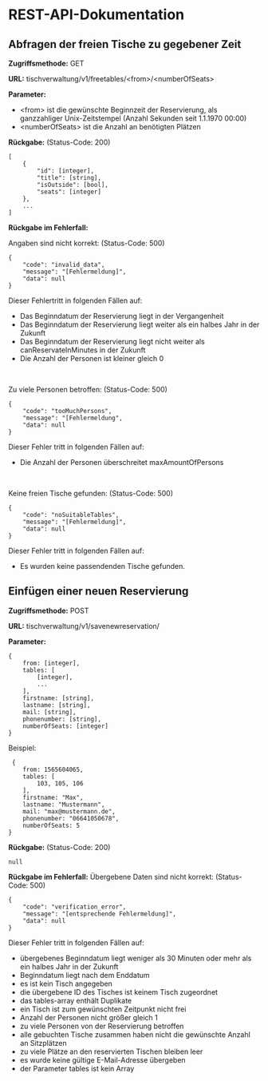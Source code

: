 # REST-API-Dokumentation
## Abfragen der freien Tische zu gegebener Zeit
**Zugriffsmethode:** GET

**URL:** tischverwaltung/v1/freetables/\<from\>/\<numberOfSeats\>

**Parameter:**
 - \<from\> ist die gewünschte Beginnzeit der Reservierung, als ganzzahliger Unix-Zeitstempel (Anzahl Sekunden seit 1.1.1970 00:00)
 - \<numberOfSeats\> ist die Anzahl an benötigten Plätzen

**Rückgabe:** (Status-Code: 200)

    [
	    {
		    "id": [integer],
		    "title": [string],
		    "isOutside": [bool],
		    "seats": [integer]
		},
		...
	]
**Rückgabe im Fehlerfall:**

Angaben sind nicht korrekt: (Status-Code: 500)

    {
	    "code": "invalid_data",
	    "message": "[Fehlermeldung]",
	    "data": null
	}

Dieser Fehlertritt in folgenden Fällen auf:
- Das Beginndatum der Reservierung liegt in der Vergangenheit
- Das Beginndatum der Reservierung liegt weiter als ein halbes Jahr in der Zukunft
- Das Beginndatum der Reservierung liegt nicht weiter als canReservateInMinutes in der Zukunft
- Die Anzahl der Personen ist kleiner gleich 0

<br>

Zu viele Personen betroffen: (Status-Code: 500)

    {
	    "code": "tooMuchPersons",
	    "message": "[Fehlermeldung",
	    "data": null
	}

Dieser Fehler tritt in folgenden Fällen auf:
- Die Anzahl der Personen überschreitet maxAmountOfPersons

<br>

Keine freien Tische gefunden: (Status-Code: 500)

    {
	    "code": "noSuitableTables",
	    "message": "[Fehlermeldung]",
	    "data": null
	}

Dieser Fehler tritt in folgenden Fällen auf:
- Es wurden keine passendenden Tische gefunden. 
	    
## Einfügen einer neuen Reservierung

**Zugriffsmethode:** POST

**URL:** tischverwaltung/v1/savenewreservation/

**Parameter:**

    {
	    from: [integer],
	    tables: [
		    [integer],
		    ...
		],
		firstname: [string],
		lastname: [string],
		mail: [string],
		phonenumber: [string],
		numberOfSeats: [integer]
	}
	

Beispiel:
   

     {
    	from: 1565604065,
    	tables: [
		    103, 105, 106
    	],
    	firstname: "Max",
    	lastname: "Mustermann",
    	mail: "max@mustermann.de",
    	phonenumber: "06641050678",
		numberOfSeats: 5
    }
	    
**Rückgabe:** (Status-Code: 200)

    null
    
**Rückgabe im Fehlerfall:**
Übergebene Daten sind nicht korrekt: (Status-Code: 500)

    {
	    "code": "verification_error",
	    "message": "[entsprechende Fehlermeldung]",
	    "data": null
	}

Dieser Fehler tritt in folgenden Fällen auf:

 - übergebenes Beginndatum liegt weniger als 30 Minuten oder mehr als ein halbes Jahr in der Zukunft
 - Beginndatum liegt nach dem Enddatum
 - es ist kein Tisch angegeben
 - die übergebene ID des Tisches ist keinem Tisch zugeordnet
 - das tables-array enthält Duplikate
 - ein Tisch ist zum gewünschten Zeitpunkt nicht frei
 - Anzahl der Personen nicht größer gleich 1
 - zu viele Personen von der Reservierung betroffen
 - alle gebuchten Tische zusammen haben nicht die gewünschte Anzahl an Sitzplätzen
 - zu viele Plätze an den reservierten Tischen bleiben leer
 - es wurde keine gültige E-Mail-Adresse übergeben
 - der Parameter tables ist kein Array
